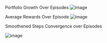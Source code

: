 Portfolio Growth Over Episodes
![image](https://github.com/user-attachments/assets/5b43652e-c0ca-491c-9ac0-db36f83ed8dc)



Average Rewards Over Episode
![image](https://github.com/user-attachments/assets/89e8b596-950f-4961-8b63-a3f8331d8356)


Smoothened Steps Convergence over Episodes

![image](https://github.com/user-attachments/assets/9bdc8586-fdbe-4477-b52d-7bb5a9ecfbeb)






